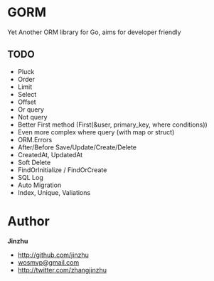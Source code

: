 # GORM

Yet Another ORM library for Go, aims for developer friendly

## TODO
* Pluck
* Order
* Limit
* Select
* Offset
* Or query
* Not query
* Better First method (First(&user, primary_key, where conditions))
* Even more complex where query (with map or struct)
* ORM.Errors
* After/Before Save/Update/Create/Delete
* CreatedAt, UpdatedAt
* Soft Delete
* FindOrInitialize / FindOrCreate
* SQL Log
* Auto Migration
* Index, Unique, Valiations

# Author

**Jinzhu**

* <http://github.com/jinzhu>
* <wosmvp@gmail.com>
* <http://twitter.com/zhangjinzhu>
